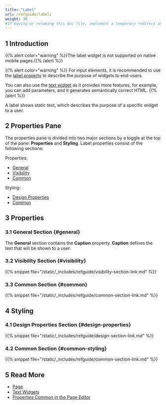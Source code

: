 ```yaml
---
title: "Label"
url: /refguide/label/
weight: 30
#If moving or renaming this doc file, implement a temporary redirect and let the respective team know they should update the URL in the product. See Mapping to Products for more details.
---
```


## 1 Introduction

{{% alert color="warning" %}}The label widget is not supported on native mobile pages.{{% /alert %}}

{{% alert color="warning" %}}
For input elements, it is recommended to use the [label property](/refguide/text-box/) to describe the purpose of widgets to end-users.

You can also use the [text widget](/refguide/text/) as it provides more features, for example, you can add parameters, and it generates semantically correct HTML.
{{% /alert %}}

A label shows static text, which describes the purpose of a specific widget to a user.

## 2 Properties Pane

The properties pane is divided into two major sections by a toggle at the top of the pane: **Properties** and **Styling**. Label properties consist of the following sections:

Properties:

* [General](#general)
* [Visibility](#visibility)
* [Common](#common)

Styling:

* [Design Properties](#design-properties)
* [Common](#common-styling)

## 3 Properties

### 3.1 General Section {#general}

The **General** section contains the **Caption** property. **Caption** defines the text that will be shown to a user.

### 3.2 Visibility Section {#visibility}

{{% snippet file="/static/_includes/refguide/visibility-section-link.md" %}}

### 3.3 Common Section {#common}

{{% snippet file="/static/_includes/refguide/common-section-link.md" %}}

## 4 Styling

### 4.1 Design Properties Section {#design-properties}

{{% snippet file="/static/_includes/refguide/design-section-link.md" %}} 

### 4.2 Common Section {#common-styling}

{{% snippet file="/static/_includes/refguide/common-section-link.md" %}}

## 5 Read More

* [Page](/refguide/page/)
* [Text Widgets](/refguide/text-widgets/)
* [Properties Common in the Page Editor](/refguide/common-widget-properties/)
